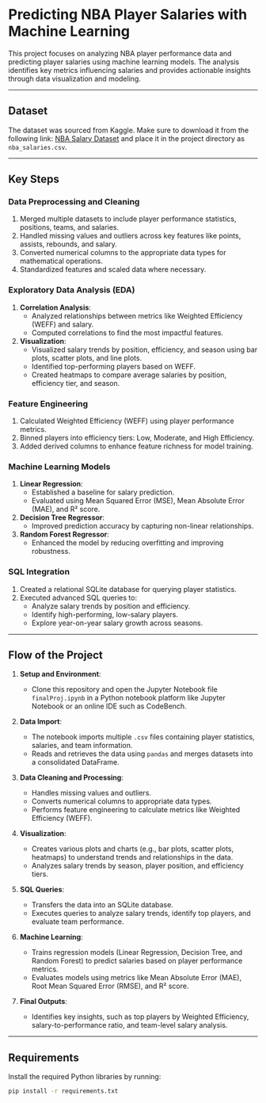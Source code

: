 # Predicting NBA Player Salaries with Machine Learning

This project focuses on analyzing NBA player performance data and predicting player salaries using machine learning models. The analysis identifies key metrics influencing salaries and provides actionable insights through data visualization and modeling.

---

## Dataset

The dataset was sourced from Kaggle. Make sure to download it from the following link: [NBA Salary Dataset](https://kaggle.com) and place it in the project directory as `nba_salaries.csv`.

---

## Key Steps

### Data Preprocessing and Cleaning
1. Merged multiple datasets to include player performance statistics, positions, teams, and salaries.
2. Handled missing values and outliers across key features like points, assists, rebounds, and salary.
3. Converted numerical columns to the appropriate data types for mathematical operations.
4. Standardized features and scaled data where necessary.

### Exploratory Data Analysis (EDA)
1. **Correlation Analysis**:
   - Analyzed relationships between metrics like Weighted Efficiency (WEFF) and salary.
   - Computed correlations to find the most impactful features.
2. **Visualization**:
   - Visualized salary trends by position, efficiency, and season using bar plots, scatter plots, and line plots.
   - Identified top-performing players based on WEFF.
   - Created heatmaps to compare average salaries by position, efficiency tier, and season.

### Feature Engineering
1. Calculated Weighted Efficiency (WEFF) using player performance metrics.
2. Binned players into efficiency tiers: Low, Moderate, and High Efficiency.
3. Added derived columns to enhance feature richness for model training.

### Machine Learning Models
1. **Linear Regression**:
   - Established a baseline for salary prediction.
   - Evaluated using Mean Squared Error (MSE), Mean Absolute Error (MAE), and R² score.
2. **Decision Tree Regressor**:
   - Improved prediction accuracy by capturing non-linear relationships.
3. **Random Forest Regressor**:
   - Enhanced the model by reducing overfitting and improving robustness.

### SQL Integration
1. Created a relational SQLite database for querying player statistics.
2. Executed advanced SQL queries to:
   - Analyze salary trends by position and efficiency.
   - Identify high-performing, low-salary players.
   - Explore year-on-year salary growth across seasons.

---

## Flow of the Project

1. **Setup and Environment**:
   - Clone this repository and open the Jupyter Notebook file `finalProj.ipynb` in a Python notebook platform like Jupyter Notebook or an online IDE such as CodeBench.

2. **Data Import**:
   - The notebook imports multiple `.csv` files containing player statistics, salaries, and team information.
   - Reads and retrieves the data using `pandas` and merges datasets into a consolidated DataFrame.

3. **Data Cleaning and Processing**:
   - Handles missing values and outliers.
   - Converts numerical columns to appropriate data types.
   - Performs feature engineering to calculate metrics like Weighted Efficiency (WEFF).

4. **Visualization**:
   - Creates various plots and charts (e.g., bar plots, scatter plots, heatmaps) to understand trends and relationships in the data.
   - Analyzes salary trends by season, player position, and efficiency tiers.

5. **SQL Queries**:
   - Transfers the data into an SQLite database.
   - Executes queries to analyze salary trends, identify top players, and evaluate team performance.

6. **Machine Learning**:
   - Trains regression models (Linear Regression, Decision Tree, and Random Forest) to predict salaries based on player performance metrics.
   - Evaluates models using metrics like Mean Absolute Error (MAE), Root Mean Squared Error (RMSE), and R² score.

7. **Final Outputs**:
   - Identifies key insights, such as top players by Weighted Efficiency, salary-to-performance ratio, and team-level salary analysis.

---

## Requirements

Install the required Python libraries by running:
```bash
pip install -r requirements.txt
